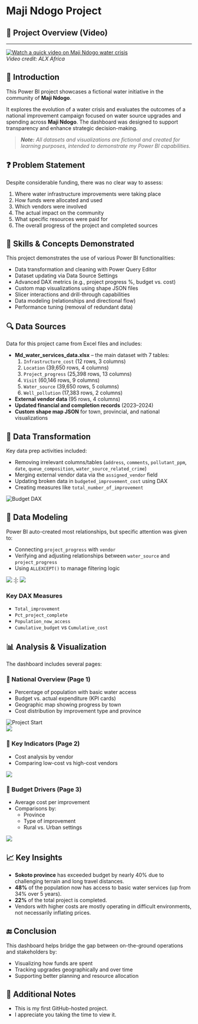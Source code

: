 # Maji Ndogo Project

## 🎥 Project Overview (Video)
---
[![Watch a quick video on Maji Ndogo water crisis](https://img.youtube.com/vi/tEWnInICDHU/0.jpg)](https://youtu.be/tEWnInICDHU)  
*Video credit: ALX Africa*

## 📘 Introduction
This Power BI project showcases a fictional water initiative in the community of **Maji Ndogo**.

It explores the evolution of a water crisis and evaluates the outcomes of a national improvement campaign focused on water source upgrades and spending across **Maji Ndogo**. The dashboard was designed to support transparency and enhance strategic decision-making.

> **_Note:_** _All datasets and visualizations are fictional and created for learning purposes, intended to demonstrate my Power BI capabilities._

## ❓ Problem Statement
Despite considerable funding, there was no clear way to assess:
1. Where water infrastructure improvements were taking place  
2. How funds were allocated and used  
3. Which vendors were involved  
4. The actual impact on the community  
5. What specific resources were paid for  
6. The overall progress of the project and completed sources  

## 🧠 Skills & Concepts Demonstrated
This project demonstrates the use of various Power BI functionalities:
- Data transformation and cleaning with Power Query Editor  
- Dataset updating via Data Source Settings  
- Advanced DAX metrics (e.g., project progress %, budget vs. cost)  
- Custom map visualizations using shape JSON files  
- Slicer interactions and drill-through capabilities  
- Data modeling (relationships and directional flow)  
- Performance tuning (removal of redundant data)  

## 🔍 Data Sources
Data for this project came from Excel files and includes:
- **Md_water_services_data.xlsx** – the main dataset with 7 tables:
  1. `Infrastructure_cost` (12 rows, 3 columns)  
  2. `Location` (39,650 rows, 4 columns)  
  3. `Project_progress` (25,398 rows, 13 columns)  
  4. `Visit` (60,146 rows, 9 columns)  
  5. `Water_source` (39,650 rows, 5 columns)  
  6. `Well_pollution` (17,383 rows, 2 columns)  
- **External vendor data** (95 rows, 4 columns)  
- **Updated financial and completion records** (2023–2024)  
- **Custom shape map JSON** for town, provincial, and national visualizations  

## 🧹 Data Transformation
Key data prep activities included:
- Removing irrelevant columns/tables (`address`, `comments`, `pollutant_ppm`, `date`, `queue_composition`, `water_source_related_crime`)  
- Merging external vendor data via the `assigned_vendor` field  
- Updating broken data in `budgeted_improvement_cost` using DAX  
- Creating measures like `total_number_of_improvement`  

![Budget DAX](budgeted_improvement_dax.png)

## 🧱 Data Modeling
Power BI auto-created most relationships, but specific attention was given to:
- Connecting `project_progress` with `vendor`  
- Verifying and adjusting relationships between `water_source` and `project_progress`  
- Using `ALLEXCEPT()` to manage filtering logic  

![](Modelling.png)     :|: ![](Filter_AllExcept.png)

### Key DAX Measures
- `Total_improvement`  
- `Pct_project_complete`  
- `Population_now_access`  
- `Cumulative_budget` vs `Cumulative_cost`  

## 📊 Analysis & Visualization
The dashboard includes several pages:

### 📍 National Overview (Page 1)
- Percentage of population with basic water access  
- Budget vs. actual expenditure (KPI cards)  
- Geographic map showing progress by town  
- Cost distribution by improvement type and province  

![Project Start](Project_start.png)  
![](project_completion.png)

### 📌 Key Indicators (Page 2)
- Cost analysis by vendor  
- Comparing low-cost vs high-cost vendors  

![](vendor_details.png)

### 🔎 Budget Drivers (Page 3)
- Average cost per improvement  
- Comparisons by:
  - Province  
  - Type of improvement  
  - Rural vs. Urban settings  

![](Average-cost_of_improvement.png)

## 📈 Key Insights
- **Sokoto province** has exceeded budget by nearly 40% due to challenging terrain and long travel distances.  
- **48%** of the population now has access to basic water services (up from 34% over 5 years).  
- **22%** of the total project is completed.  
- Vendors with higher costs are mostly operating in difficult environments, not necessarily inflating prices.  

## 🔚 Conclusion
This dashboard helps bridge the gap between on-the-ground operations and stakeholders by:
- Visualizing how funds are spent  
- Tracking upgrades geographically and over time  
- Supporting better planning and resource allocation  

## 📎 Additional Notes
- This is my first GitHub-hosted project.  
- I appreciate you taking the time to view it.
